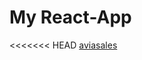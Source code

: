 # My React-App
<<<<<<< HEAD
[aviasales]( https://aviasales-kmhxuvy7f-nastenochek85-listru.vercel.app  )

